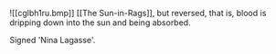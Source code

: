 ![[cglbh1ru.bmp]]
[[The Sun-in-Rags]], but reversed, that is, blood is dripping down into the sun and being absorbed.

Signed 'Nina Lagasse'.